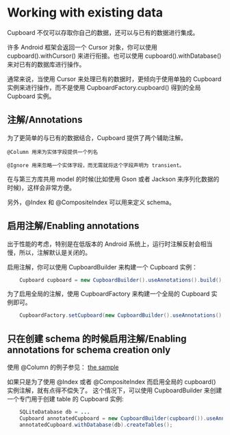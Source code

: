 # Working with existing data
Cupboard 不仅可以存取你自己的数据，还可以与已有的数据进行集成。

许多 Android 框架会返回一个 Cursor 对象，你可以使用 cupboard().withCursor() 来进行衔接。也可以使用 cupboard().withDatabase() 来对已有的数据库进行操作。

通常来说，当使用 Cursor 来处理已有的数据时，更倾向于使用单独的 Cupboard 实例来进行操作，而不是使用 CupboardFactory.cupboard() 得到的全局 Cupboard 实例。

## 注解/Annotations

为了更简单的与已有的数据结合，Cupboard 提供了两个辅助注解。

    @Column 用来为实体字段提供一个列名

    @Ignore 用来忽略一个实体字段，而无需就将这个字段声明为 transient。

在与第三方库共用 model 的时候(比如使用 Gson 或者 Jackson 来序列化数据的时候)，这样会非常方便。

另外，@Index 和 @CompositeIndex 可以用来定义 schema。

## 启用注解/Enabling annotations

出于性能的考虑，特别是在低版本的 Android 系统上，运行时注解反射会相当慢，所以，注解默认是关闭的。

启用注解，你可以使用 CupboardBuilder 来构建一个 Cupboard 实例：

```java
    Cupboard cupboard = new CupboardBuilder().useAnnotations().build();
```

为了启用全局的注解，使用 CupboardFactory 来构建一个全局的 Cupboard 实例即可。

```java
    CupboardFactory.setCupboard(new CupboardBuilder().useAnnotations().build());
```

## 只在创建 schema 的时候启用注解/Enabling annotations for schema creation only

使用 @Column 的例子参见： [the sample](https://bitbucket.org/qbusict/cupboard/src/e7548ad8e9f8933240a6617facca3d6ecb7840e1/sample/src/main/java/nl/qbusict/cupboard/example/ContactsActivity.java?at=default)

如果只是为了使用 @Index 或者 @CompositeIndex 而启用全局的 cupboard() 实例注解，就有点得不偿失了。
这个情况下，可以使用 CupboardBuilder 来创建一个专门用于创建 table 的 Cupboard 实例:

```java
    SQLiteDatabase db = ...
    Cupboard annotatedCupboard = new CupboardBuilder(cupboard()).useAnnotations().build();
    annotatedCupboard.withDatabase(db).createTables();
```
